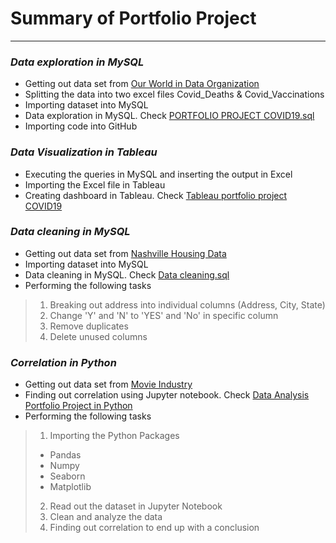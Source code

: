 # Summary of Portfolio Project

---
### *Data exploration in MySQL*

* Getting out data set from [Our World in Data Organization](https://ourworldindata.org/covid-deaths)
* Splitting the data into two excel files Covid_Deaths & Covid_Vaccinations
* Importing dataset into MySQL
* Data exploration in MySQL. Check [PORTFOLIO PROJECT COVID19.sql](https://github.com/Samia1990/Portfolio_Project/blob/main/PORTFOLIO%20PROJECT%20%20COVID19.sql)
* Importing code into GitHub

### *Data Visualization in Tableau*

* Executing the queries in MySQL and inserting the output in Excel 
* Importing the Excel file in Tableau 
* Creating dashboard in Tableau. Check [Tableau portfolio project COVID19](https://public.tableau.com/app/profile/samia.jahan/viz/TableauPortfolioProjectCOVID19/Dashboard1)

### *Data cleaning in MySQL*

* Getting out data set from [Nashville Housing Data](https://www.kaggle.com/code/tmthyjames/nashville-housing-data-1/data)
* Importing dataset into MySQL
* Data cleaning in MySQL. Check [Data cleaning.sql](https://github.com/Samia1990/Portfolio_Project/blob/main/Data%20cleaning.sql)
* Performing the following tasks
>1. Breaking out address into individual columns (Address, City, State)
>2. Change 'Y' and 'N' to 'YES' and 'No' in specific column
>3. Remove duplicates
>4. Delete unused columns

### *Correlation in Python*

* Getting out data set from [Movie Industry](https://www.kaggle.com/datasets/danielgrijalvas/movies)
* Finding out correlation using Jupyter notebook. Check [Data Analysis Portfolio Project in Python](https://github.com/Samia1990/Portfolio_Project/blob/main/Data%20Analysis%20Portfolio%20Project%20in%20Python.ipynb)
* Performing the following tasks
>1. Importing the Python Packages 
  >   * Pandas
  >   * Numpy
  >   * Seaborn
  >   * Matplotlib
>2. Read out the dataset in Jupyter Notebook
>3. Clean and analyze the data
>4. Finding out correlation to end up with a conclusion
